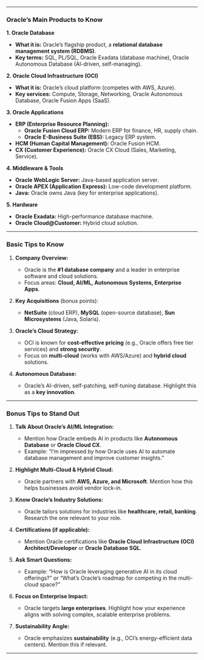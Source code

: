 

---

### **Oracle’s Main Products to Know**  
**1. Oracle Database**  
   - **What it is:** Oracle’s flagship product, a **relational database management system (RDBMS)**.  
   - **Key terms:** SQL, PL/SQL, Oracle Exadata (database machine), Oracle Autonomous Database (AI-driven, self-managing).  

**2. Oracle Cloud Infrastructure (OCI)**  
   - **What it is:** Oracle’s cloud platform (competes with AWS, Azure).  
   - **Key services:** Compute, Storage, Networking, Oracle Autonomous Database, Oracle Fusion Apps (SaaS).  

**3. Oracle Applications**  
   - **ERP (Enterprise Resource Planning):**  
     - **Oracle Fusion Cloud ERP:** Modern ERP for finance, HR, supply chain.  
     - **Oracle E-Business Suite (EBS):** Legacy ERP system.  
   - **HCM (Human Capital Management):** Oracle Fusion HCM.  
   - **CX (Customer Experience):** Oracle CX Cloud (Sales, Marketing, Service).  

**4. Middleware & Tools**  
   - **Oracle WebLogic Server:** Java-based application server.  
   - **Oracle APEX (Application Express):** Low-code development platform.  
   - **Java:** Oracle owns Java (key for enterprise applications).  

**5. Hardware**  
   - **Oracle Exadata:** High-performance database machine.  
   - **Oracle Cloud@Customer:** Hybrid cloud solution.  

---

### **Basic Tips to Know**  
1. **Company Overview:**  
   - Oracle is the **#1 database company** and a leader in enterprise software and cloud solutions.  
   - Focus areas: **Cloud, AI/ML, Autonomous Systems, Enterprise Apps**.  

2. **Key Acquisitions** (bonus points):  
   - **NetSuite** (cloud ERP), **MySQL** (open-source database), **Sun Microsystems** (Java, Solaris).  

3. **Oracle’s Cloud Strategy:**  
   - OCI is known for **cost-effective pricing** (e.g., Oracle offers free tier services) and **strong security**.  
   - Focus on **multi-cloud** (works with AWS/Azure) and **hybrid cloud** solutions.  

4. **Autonomous Database:**  
   - Oracle’s AI-driven, self-patching, self-tuning database. Highlight this as a **key innovation**.  

---

### **Bonus Tips to Stand Out**  
1. **Talk About Oracle’s AI/ML Integration:**  
   - Mention how Oracle embeds AI in products like **Autonomous Database** or **Oracle Cloud CX**.  
   - Example: “I’m impressed by how Oracle uses AI to automate database management and improve customer insights.”  

2. **Highlight Multi-Cloud & Hybrid Cloud:**  
   - Oracle partners with **AWS, Azure, and Microsoft**. Mention how this helps businesses avoid vendor lock-in.  

3. **Know Oracle’s Industry Solutions:**  
   - Oracle tailors solutions for industries like **healthcare, retail, banking**. Research the one relevant to your role.  

4. **Certifications (if applicable):**  
   - Mention Oracle certifications like **Oracle Cloud Infrastructure (OCI) Architect/Developer** or **Oracle Database SQL**.  

5. **Ask Smart Questions:**  
   - Example: “How is Oracle leveraging generative AI in its cloud offerings?” or “What’s Oracle’s roadmap for competing in the multi-cloud space?”  

6. **Focus on Enterprise Impact:**  
   - Oracle targets **large enterprises**. Highlight how your experience aligns with solving complex, scalable enterprise problems.  

7. **Sustainability Angle:**  
   - Oracle emphasizes **sustainability** (e.g., OCI’s energy-efficient data centers). Mention this if relevant.  

---
